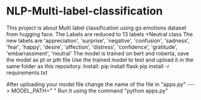 # NLP-Multi-label-classification

This project is about Multi label classification using go emotions dataset from hugging face.
The Labels are reduced to 13 labels +Neutral class
The new labels are 'appreciation', 'surprise', 'negative', 'confusion', 'sadness', 'fear', 'happy', 'desire', 'affection', 'distress', 'confidence', 'gratitude', 'embarrassment', 'neutral'
The model is trained on bert and roberta, save the model as pt or pth file
Use the trained model to test and upload it in the same folder as this repository.
Install:
pip install flask
pip install -r requirements.txt

After uploading your model file change the name of the file in "apps.py" ---> MODEL_PATH=" "
Run it using the command "python apps.py"
